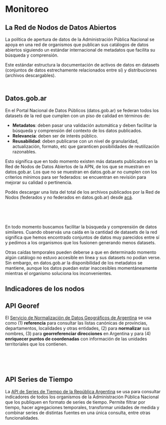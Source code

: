 <link rel="stylesheet" href="https://stackpath.bootstrapcdn.com/bootstrap/3.4.1/css/bootstrap.min.css" integrity="sha384-HSMxcRTRxnN+Bdg0JdbxYKrThecOKuH5zCYotlSAcp1+c8xmyTe9GYg1l9a69psu" crossorigin="anonymous">
<link type="text/css" rel="stylesheet" href="https://cdnjs.cloudflare.com/ajax/libs/font-awesome/5.8.2/css/all.min.css" media="all" />
<link rel="stylesheet" href="https://cdn.jsdelivr.net/gh/datosgobar/series-tiempo-ar-explorer@ts_components_2.6.7/dist/css/components.css" type="text/css">
<script src="https://cdnjs.cloudflare.com/ajax/libs/jquery/2.2.4/jquery.min.js"></script>
<script src="https://stackpath.bootstrapcdn.com/bootstrap/3.4.1/js/bootstrap.min.js" integrity="sha384-aJ21OjlMXNL5UyIl/XNwTMqvzeRMZH2w8c5cRVpzpU8Y5bApTppSuUkhZXN0VxHd" crossorigin="anonymous"></script>
<script type='text/javascript' src='https://cdn.jsdelivr.net/gh/datosgobar/series-tiempo-ar-explorer@ts_components_2.6.7/dist/js/components.js'></script>

<style>
.row {
    display: flex;
    justify-content: space-around;
    margin: auto;
}

.center-block {
    display: block;
    margin-left: auto;
    margin-right: auto;
}

.full-width {
    width: 100%;
}

.exportable-graph {
    width: 100%;
}

.cardWrapper {
    display: block;
    margin-left: auto;
    margin-right: auto;
    margin-bottom: 10px;
}
.card.full {
    -webkit-box-shadow: 0px 0px 5px 0px rgba(0, 0, 0, 0.5);
    background: #ffffff;
    border-radius: 4px;
    box-shadow: 0 2px 2px rgba(0,0,0,0.2);
}
</style>

# Monitoreo

## La Red de Nodos de Datos Abiertos

La política de apertura de datos de la Administración Pública Nacional se apoya en una red de organismos que publican sus catálogos de datos abiertos siguiendo un estándar internacional de metadatos que facilita su búsqueda y comprensión.

Este estándar estructura la documentación de activos de datos en datasets (conjuntos de datos estrechamente relacionados entre sí) y distribuciones (archivos descargables).

<div class="row panels-row">
    <div id="catalogos-red-card" class="col-xs-12 col-sm-4 col-md-4 cardWrapper"></div>
    <div id="datasets-red-card2" class="col-xs-12 col-sm-4 col-md-4 cardWrapper"></div>
    <div id="distribuciones-red-card" class="col-xs-12 col-sm-4 col-md-4 cardWrapper"></div>
</div>


## Datos.gob.ar

En el Portal Nacional de Datos Públicos (datos.gob.ar) se federan todos los datasets de la red que cumplen con un piso de calidad en términos de:

* **Metadatos**: deben pasar una validación automática y deben facilitar la búsqueda y comprensión del contexto de los datos publicados.
* **Relevancia**: deben ser de interés público.
* **Reusabilidad**: deben publicarse con un nivel de granularidad, actualización, formato, etc que garanticen posibilidades de reutilización razonables.

Esto significa que en todo momento existen más datasets publicados en la Red de Nodos de Datos Abiertos de la APN, de los que se muestran en datos.gob.ar. Los que no se muestran en datos.gob.ar no cumplen con los criterios mínimos para ser federados: se encuentran en revisión para mejorar su calidad o pertinencia.

Podés descargar una lista del total de los archivos publicados por la Red de Nodos (federados y no federados en datos.gob.ar) desde [acá](https://infra.datos.gob.ar/catalog/modernizacion/dataset/8/distribution/8.3/download/distribuciones.csv).

<div class="row panels-row">
    <div class="col-xs-12 col-sm-12 col-md-6 center-block">
        <div class="row panels-row">
            <div id="datasets-red-card" class="col-xs-12 col-sm-6 col-md-6 cardWrapper"></div>
            <div id="datasets-validos-red-card" class="col-xs-12 col-sm-6 col-md-6 cardWrapper"></div>
        </div>
    </div>
    <div class="col-xs-12 col-sm-12 col-md-6 center-block">
        <div class="row panels-row">
            <div id="datasets-federados-card" class="col-xs-12 col-sm-6 col-md-6 cardWrapper"></div>
            <div id="datasets-federados-pct-card" class="col-xs-12 col-sm-6 col-md-6 cardWrapper"></div>
        </div>
    </div>
</div>
<div class="row panels-row">
    <div id="datasets-federados-graphic" style="margin-bottom: 40px;" class="col-xs-12 col-sm-12 col-md-6 full-width center-block"></div>
</div>

En todo momento buscamos facilitar la búsqueda y comprensión de datos similares. Cuando observás una caída en la cantidad de datasets de la red significa que hemos encontrado conjuntos de datos muy parecidos entre sí y pedimos a los organismos que los fusionen generando menos datasets.

Otras caídas temporales pueden deberse a que en determinado momento algún catálogo no estuvo accesible en línea y sus datasets no podían verse. Sin embargo, en datos.gob.ar la disponibilidad de los metadatos se mantiene, aunque los datos puedan estar inaccesibles momentáneamente mientras el organismo soluciona los inconvenientes.

## Indicadores de los nodos

## API Georef

El [Servicio de Normalización de Datos Geográficos de Argentina](http://apis.datos.gob.ar/georef) se usa como (1) **referencia** para consultar las listas canónicas de provincias, departamentos, localidades y otras entidades, (2) para **normalizar** sus nombres, (3) para **georreferenciar direcciones** en Argentina y para (4) **enriquecer puntos de coordenadas** con información de las unidades territoriales que los contienen.

<div class="row panels-row">
    <div class="col-xs-12 col-sm-12 col-md-6 center-block">
        <div class="row panels-row">
            <div id="georef-consultas-historicas" class="col-xs-12 col-sm-6 col-md-6 cardWrapper"></div>
            <div id="georef-consultas-diarias-promedio" class="col-xs-12 col-sm-6 col-md-6 cardWrapper"></div>
        </div>
    </div>
    <div class="col-xs-12 col-sm-12 col-md-6 center-block">
        <div class="row panels-row">
            <div id="georef-consultas-diarias-ayer" class="col-xs-12 col-sm-6 col-md-6 cardWrapper"></div>
            <div id="georef-usuarios-unicos" class="col-xs-12 col-sm-6 col-md-6 cardWrapper"></div>
        </div>
    </div>
</div>
<div class="row panels-row">
    <div id="georef-graphic" style="margin-bottom: 40px;" class="col-xs-12 col-sm-12 col-md-6 full-width center-block"></div>
</div>

## API Series de Tiempo

La [API de Series de Tiempo de la República Argentina](http://apis.datos.gob.ar/series) se usa para consultar indicadores de todos los organismos de la Administración Pública Nacional que los publiquen en formato de series de tiempo. Permite filtrar por tiempo, hacer agregaciones temporales, transformar unidades de medida y combinar series de distintas fuentes en una única consulta, entre otras funcionalidades.

<div class="row panels-row">
    <div class="col-xs-12 col-sm-12 col-md-6 center-block">
        <div class="row panels-row">
            <div id="series-consultas-historicas" class="col-xs-12 col-sm-6 col-md-6 cardWrapper"></div>
            <div id="series-consultas-diarias-promedio" class="col-xs-12 col-sm-6 col-md-6 cardWrapper"></div>
        </div>
    </div>
    <div class="col-xs-12 col-sm-12 col-md-6 center-block">
        <div class="row panels-row">
            <div id="series-consultas-diarias-ayer" class="col-xs-12 col-sm-6 col-md-6 cardWrapper"></div>
            <div id="series-usuarios-unicos" class="col-xs-12 col-sm-6 col-md-6 cardWrapper"></div>
        </div>
    </div>
</div>
<div class="row panels-row">
    <div id="series-graphic" style="margin-bottom: 40px;" class="col-xs-12 col-sm-12 col-md-6 full-width center-block"></div>
</div>

<script>
    window.onload = function() {
        // COLORES SUGERIDOS "#0072BB","#2E7D33","#C62828","#F9A822","#6A1B99", "#EC407A","#C2185B","#6A1B99","#039BE5","#6EA100"

        // componentes de series de tiempo para cada sección

        // SECCION: Indice de Precios al Consumidor Nacional
        TSComponents.Card.render('datasets-red-card', {
            serieId: "ddaa_apn_002",
            color: '#0072BB',
            hasChart: 'none',
            title: "Datasets en toda la red",
            links: "none",
            units: "",
            source: "",
            hasFrame: false
        })

        TSComponents.Card.render('datasets-validos-red-card', {
            serieId: "ddaa_apn_006",
            color: '#2E7D33',
            hasChart: 'none',
            title: "Datasets metadatos válidos en toda la red",
            links: "none",
            units: "",
            source: "",
            hasFrame: false
        })

        TSComponents.Card.render('datasets-federados-card', {
            serieId: "ddaa_datosgobar_002",
            color: '#C62828',
            hasChart: 'none',
            title: "Datasets federados en datos.gob.ar",
            links: "none",
            units: "",
            source: "",
            hasFrame: false
        })

        TSComponents.Card.render('datasets-federados-pct-card', {
            serieId: 'ddaa_apn_005',
            color: '#EC407A',
            hasChart: 'none',
            title: "Datasets federados en datos.gob.ar (%)",
            links: "none",
            units: "",
            source: "",
            hasFrame: false
        })

        TSComponents.Graphic.render('datasets-federados-graphic', {
            graphicUrl: 'https://apis.datos.gob.ar/series/api/series/?ids=ddaa_apn_002,ddaa_apn_006,ddaa_datosgobar_002',
            chartTypes: {
                "ddaa_apn_002": "area",
                "ddaa_apn_006": "area",
                "ddaa_datosgobar_002": "area"
            }
        })

        TSComponents.Card.render('catalogos-red-card', {
            serieId: 'ddaa_apn_001',
            title: "Catálogos"
        })

        TSComponents.Card.render('datasets-red-card2', {
            serieId: 'ddaa_apn_002',
            title: "Datasets"
        })

        TSComponents.Card.render('distribuciones-red-card', {
            serieId: 'ddaa_apn_009',
            title: "Distribuciones"
        })

        // API georef
        TSComponents.Card.render('georef-consultas-historicas', {
            serieId: 'apis_georef_005',
            color: "#0072BB",
            source: "",
            units: "",
            links: "none",
            title: "Consultas históricas"
        })

        TSComponents.Card.render('georef-consultas-diarias-promedio', {
            serieId: 'apis_georef_001',
            color: "#2E7D33",
            source: "",
            units: "",
            links: "none",
            title: "Consultas diarias (promedio mes)",
            collapse: "month"
        })

        TSComponents.Card.render('georef-consultas-diarias-ayer', {
            serieId: 'apis_georef_001',
            color: "#C62828",
            source: "",
            units: "",
            links: "none",
            title: "Consultas diarias (último día)"
        })

        TSComponents.Card.render('georef-usuarios-unicos', {
            serieId: 'apis_georef_004',
            color: "#F9A822",
            source: "",
            units: "",
            links: "none",
            title: "Usuarios únicos diarios (prom. mes)",
            collapse: "month"
        })

        TSComponents.Graphic.render('georef-graphic', {
            graphicUrl: 'https://apis.datos.gob.ar/series/api/series/?ids=apis_georef_001,apis_georef_002,apis_georef_003',
            title: "Consultas diarias realizadas"
        })

        // API series
        TSComponents.Card.render('series-consultas-historicas', {
            serieId: 'apis_series_005',
            color: "#0072BB",
            source: "",
            units: "",
            links: "none",
            title: "Consultas históricas"
        })

        TSComponents.Card.render('series-consultas-diarias-promedio', {
            serieId: 'apis_series_001',
            color: "#2E7D33",
            source: "",
            units: "",
            links: "none",
            title: "Consultas diarias (promedio mes)",
            collapse: "month"
        })

        TSComponents.Card.render('series-consultas-diarias-ayer', {
            serieId: 'apis_series_001',
            color: "#C62828",
            source: "",
            units: "",
            links: "none",
            title: "Consultas diarias (último día)"
        })

        TSComponents.Card.render('series-usuarios-unicos', {
            serieId: 'apis_series_004',
            color: "#F9A822",
            source: "",
            units: "",
            links: "none",
            title: "Usuarios únicos diarios (prom. mes)",
            collapse: "month"
        })

        TSComponents.Graphic.render('series-graphic', {
            graphicUrl: 'https://apis.datos.gob.ar/series/api/series/?ids=apis_series_001,apis_series_002,apis_series_003',
            title: "Consultas diarias realizadas"
        })


    }
</script>

